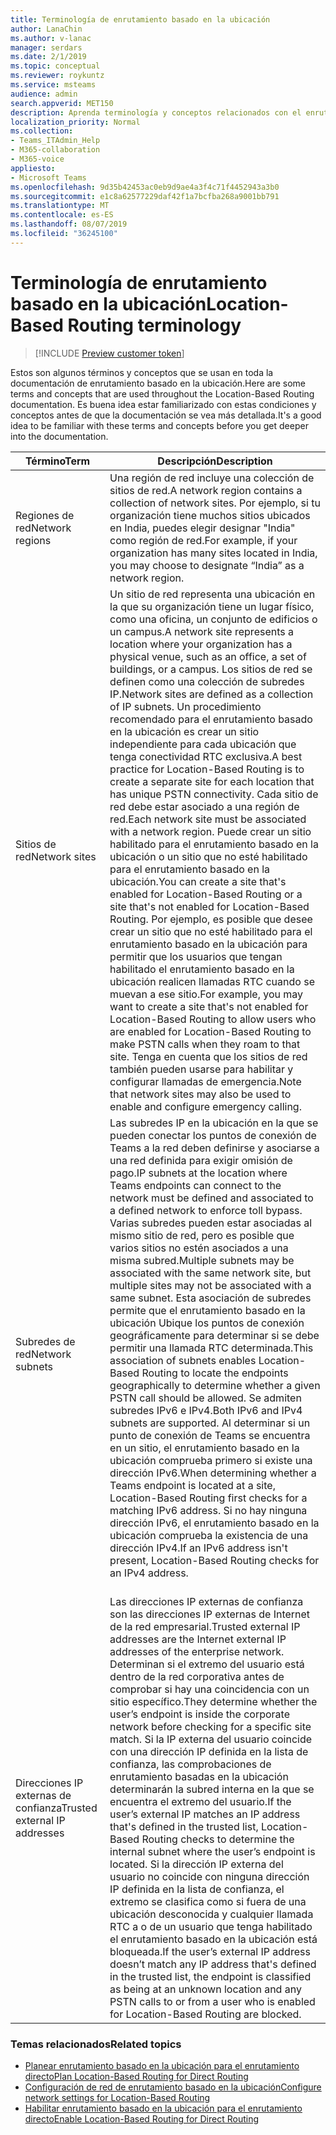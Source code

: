 ```yaml
---
title: Terminología de enrutamiento basado en la ubicación
author: LanaChin
ms.author: v-lanac
manager: serdars
ms.date: 2/1/2019
ms.topic: conceptual
ms.reviewer: roykuntz
ms.service: msteams
audience: admin
search.appverid: MET150
description: Aprenda terminología y conceptos relacionados con el enrutamiento basado en la ubicación para el enrutamiento directo.
localization_priority: Normal
ms.collection:
- Teams_ITAdmin_Help
- M365-collaboration
- M365-voice
appliesto:
- Microsoft Teams
ms.openlocfilehash: 9d35b42453ac0eb9d9ae4a3f4c71f4452943a3b0
ms.sourcegitcommit: e1c8a62577229daf42f1a7bcfba268a9001bb791
ms.translationtype: MT
ms.contentlocale: es-ES
ms.lasthandoff: 08/07/2019
ms.locfileid: "36245100"
---
```

# <a name="location-based-routing-terminology"></a><span data-ttu-id="9850a-103">Terminología de enrutamiento basado en la ubicación</span><span class="sxs-lookup"><span data-stu-id="9850a-103">Location-Based Routing terminology</span></span>

> [!INCLUDE [Preview customer token](includes/preview-feature.md)] 

<span data-ttu-id="9850a-104">Estos son algunos términos y conceptos que se usan en toda la documentación de enrutamiento basado en la ubicación.</span><span class="sxs-lookup"><span data-stu-id="9850a-104">Here are some terms and concepts that are used throughout the Location-Based Routing documentation.</span></span> <span data-ttu-id="9850a-105">Es buena idea estar familiarizado con estas condiciones y conceptos antes de que la documentación se vea más detallada.</span><span class="sxs-lookup"><span data-stu-id="9850a-105">It's a good idea to be familiar with these terms and concepts before you get deeper into the documentation.</span></span>

|<span data-ttu-id="9850a-106">Término</span><span class="sxs-lookup"><span data-stu-id="9850a-106">Term</span></span>  |<span data-ttu-id="9850a-107">Descripción</span><span class="sxs-lookup"><span data-stu-id="9850a-107">Description</span></span>  |
|---------|---------|
|<span data-ttu-id="9850a-108">Regiones de red</span><span class="sxs-lookup"><span data-stu-id="9850a-108">Network regions</span></span>     | <span data-ttu-id="9850a-109">Una región de red incluye una colección de sitios de red.</span><span class="sxs-lookup"><span data-stu-id="9850a-109">A network region contains a collection of network sites.</span></span> <span data-ttu-id="9850a-110">Por ejemplo, si tu organización tiene muchos sitios ubicados en India, puedes elegir designar "India" como región de red.</span><span class="sxs-lookup"><span data-stu-id="9850a-110">For example, if your organization has many sites located in India, you may choose to designate “India” as a network region.</span></span>        |
|<span data-ttu-id="9850a-111">Sitios de red</span><span class="sxs-lookup"><span data-stu-id="9850a-111">Network sites</span></span>    | <span data-ttu-id="9850a-112">Un sitio de red representa una ubicación en la que su organización tiene un lugar físico, como una oficina, un conjunto de edificios o un campus.</span><span class="sxs-lookup"><span data-stu-id="9850a-112">A network site represents a location where your organization has a physical venue, such as an office, a set of buildings, or a campus.</span></span> <span data-ttu-id="9850a-113">Los sitios de red se definen como una colección de subredes IP.</span><span class="sxs-lookup"><span data-stu-id="9850a-113">Network sites are defined as a collection of IP subnets.</span></span> <span data-ttu-id="9850a-114">Un procedimiento recomendado para el enrutamiento basado en la ubicación es crear un sitio independiente para cada ubicación que tenga conectividad RTC exclusiva.</span><span class="sxs-lookup"><span data-stu-id="9850a-114">A best practice for Location-Based Routing is to create a separate site for each location that has unique PSTN connectivity.</span></span>  <span data-ttu-id="9850a-115">Cada sitio de red debe estar asociado a una región de red.</span><span class="sxs-lookup"><span data-stu-id="9850a-115">Each network site must be associated with a network region.</span></span> <span data-ttu-id="9850a-116">Puede crear un sitio habilitado para el enrutamiento basado en la ubicación o un sitio que no esté habilitado para el enrutamiento basado en la ubicación.</span><span class="sxs-lookup"><span data-stu-id="9850a-116">You can create a site that's enabled for Location-Based Routing or a site that's not enabled for Location-Based Routing.</span></span> <span data-ttu-id="9850a-117">Por ejemplo, es posible que desee crear un sitio que no esté habilitado para el enrutamiento basado en la ubicación para permitir que los usuarios que tengan habilitado el enrutamiento basado en la ubicación realicen llamadas RTC cuando se muevan a ese sitio.</span><span class="sxs-lookup"><span data-stu-id="9850a-117">For example, you may want to create a site that's not enabled for Location-Based Routing to allow users who are enabled for Location-Based Routing to make PSTN calls when they roam to that site.</span></span> <span data-ttu-id="9850a-118">Tenga en cuenta que los sitios de red también pueden usarse para habilitar y configurar llamadas de emergencia.</span><span class="sxs-lookup"><span data-stu-id="9850a-118">Note that network sites may also be used to enable and configure emergency calling.</span></span>        |
|<span data-ttu-id="9850a-119">Subredes de red</span><span class="sxs-lookup"><span data-stu-id="9850a-119">Network subnets</span></span>     |<span data-ttu-id="9850a-120">Las subredes IP en la ubicación en la que se pueden conectar los puntos de conexión de Teams a la red deben definirse y asociarse a una red definida para exigir omisión de pago.</span><span class="sxs-lookup"><span data-stu-id="9850a-120">IP subnets at the location where Teams endpoints can connect to the network must be defined and associated to a defined network to enforce toll bypass.</span></span> <span data-ttu-id="9850a-121">Varias subredes pueden estar asociadas al mismo sitio de red, pero es posible que varios sitios no estén asociados a una misma subred.</span><span class="sxs-lookup"><span data-stu-id="9850a-121">Multiple subnets may be associated with the same network site, but multiple sites may not be associated with a same subnet.</span></span> <span data-ttu-id="9850a-122">Esta asociación de subredes permite que el enrutamiento basado en la ubicación Ubique los puntos de conexión geográficamente para determinar si se debe permitir una llamada RTC determinada.</span><span class="sxs-lookup"><span data-stu-id="9850a-122">This association of subnets enables Location-Based Routing to locate the endpoints geographically to determine whether a given PSTN call should be allowed.</span></span> <span data-ttu-id="9850a-123">Se admiten subredes IPv6 e IPv4.</span><span class="sxs-lookup"><span data-stu-id="9850a-123">Both IPv6 and IPv4 subnets are supported.</span></span> <span data-ttu-id="9850a-124">Al determinar si un punto de conexión de Teams se encuentra en un sitio, el enrutamiento basado en la ubicación comprueba primero si existe una dirección IPv6.</span><span class="sxs-lookup"><span data-stu-id="9850a-124">When determining whether a Teams endpoint is located at a site, Location-Based Routing first checks for a matching IPv6 address.</span></span> <span data-ttu-id="9850a-125">Si no hay ninguna dirección IPv6, el enrutamiento basado en la ubicación comprueba la existencia de una dirección IPv4.</span><span class="sxs-lookup"><span data-stu-id="9850a-125">If an IPv6 address isn't present, Location-Based Routing checks for an IPv4 address.</span></span> <br><br>
|<span data-ttu-id="9850a-126">Direcciones IP externas de confianza</span><span class="sxs-lookup"><span data-stu-id="9850a-126">Trusted external IP addresses</span></span>    |<span data-ttu-id="9850a-127">Las direcciones IP externas de confianza son las direcciones IP externas de Internet de la red empresarial.</span><span class="sxs-lookup"><span data-stu-id="9850a-127">Trusted external IP addresses are the Internet external IP addresses of the enterprise network.</span></span> <span data-ttu-id="9850a-128">Determinan si el extremo del usuario está dentro de la red corporativa antes de comprobar si hay una coincidencia con un sitio específico.</span><span class="sxs-lookup"><span data-stu-id="9850a-128">They determine whether the user’s endpoint is inside the corporate network before checking for a specific site match.</span></span> <span data-ttu-id="9850a-129">Si la IP externa del usuario coincide con una dirección IP definida en la lista de confianza, las comprobaciones de enrutamiento basadas en la ubicación determinarán la subred interna en la que se encuentra el extremo del usuario.</span><span class="sxs-lookup"><span data-stu-id="9850a-129">If the user’s external IP matches an IP address that's defined in the trusted list, Location-Based Routing checks to determine the internal subnet where the user’s endpoint is located.</span></span> <span data-ttu-id="9850a-130">Si la dirección IP externa del usuario no coincide con ninguna dirección IP definida en la lista de confianza, el extremo se clasifica como si fuera de una ubicación desconocida y cualquier llamada RTC a o de un usuario que tenga habilitado el enrutamiento basado en la ubicación está bloqueada.</span><span class="sxs-lookup"><span data-stu-id="9850a-130">If the user’s external IP address doesn’t match any IP address that's defined in the trusted list, the endpoint is classified as being at an unknown location and any PSTN calls to or from a user who is enabled for Location-Based Routing are blocked.</span></span>          |

### <a name="related-topics"></a><span data-ttu-id="9850a-131">Temas relacionados</span><span class="sxs-lookup"><span data-stu-id="9850a-131">Related topics</span></span>
- [<span data-ttu-id="9850a-132">Planear enrutamiento basado en la ubicación para el enrutamiento directo</span><span class="sxs-lookup"><span data-stu-id="9850a-132">Plan Location-Based Routing for Direct Routing</span></span>](location-based-routing-plan.md)
- [<span data-ttu-id="9850a-133">Configuración de red de enrutamiento basado en la ubicación</span><span class="sxs-lookup"><span data-stu-id="9850a-133">Configure network settings for Location-Based Routing</span></span>](location-based-routing-configure-network-settings.md)
- [<span data-ttu-id="9850a-134">Habilitar enrutamiento basado en la ubicación para el enrutamiento directo</span><span class="sxs-lookup"><span data-stu-id="9850a-134">Enable Location-Based Routing for Direct Routing</span></span>](location-based-routing-enable.md)
